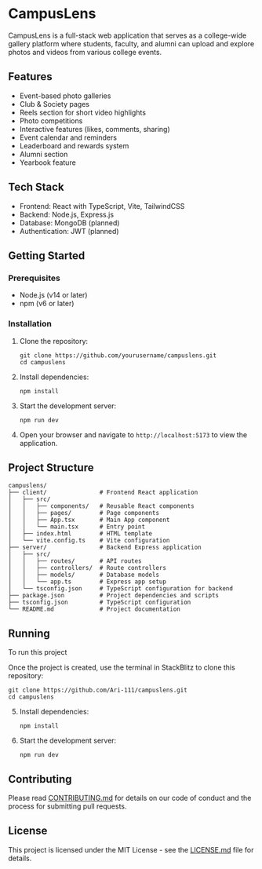 # CampusLens

CampusLens is a full-stack web application that serves as a college-wide gallery platform where students, faculty, and alumni can upload and explore photos and videos from various college events.

## Features

- Event-based photo galleries
- Club & Society pages
- Reels section for short video highlights
- Photo competitions
- Interactive features (likes, comments, sharing)
- Event calendar and reminders
- Leaderboard and rewards system
- Alumni section
- Yearbook feature

## Tech Stack

- Frontend: React with TypeScript, Vite, TailwindCSS
- Backend: Node.js, Express.js
- Database: MongoDB (planned)
- Authentication: JWT (planned)

## Getting Started

### Prerequisites

- Node.js (v14 or later)
- npm (v6 or later)

### Installation

1. Clone the repository:
   ```
   git clone https://github.com/yourusername/campuslens.git
   cd campuslens
   ```

2. Install dependencies:
   ```
   npm install
   ```

3. Start the development server:
   ```
   npm run dev
   ```

4. Open your browser and navigate to `http://localhost:5173` to view the application.

## Project Structure

```
campuslens/
├── client/               # Frontend React application
│   ├── src/
│   │   ├── components/   # Reusable React components
│   │   ├── pages/        # Page components
│   │   ├── App.tsx       # Main App component
│   │   └── main.tsx      # Entry point
│   ├── index.html        # HTML template
│   └── vite.config.ts    # Vite configuration
├── server/               # Backend Express application
│   ├── src/
│   │   ├── routes/       # API routes
│   │   ├── controllers/  # Route controllers
│   │   ├── models/       # Database models
│   │   └── app.ts        # Express app setup
│   └── tsconfig.json     # TypeScript configuration for backend
├── package.json          # Project dependencies and scripts
├── tsconfig.json         # TypeScript configuration
└── README.md             # Project documentation
```

## Running 

To run this project 

Once the project is created, use the terminal in StackBlitz to clone this repository:
   ```
   git clone https://github.com/Ari-111/campuslens.git
   cd campuslens
   ```
5. Install dependencies:
   ```
   npm install
   ```
6. Start the development server:
   ```
   npm run dev
   ```


## Contributing

Please read [CONTRIBUTING.md](CONTRIBUTING.md) for details on our code of conduct and the process for submitting pull requests.

## License

This project is licensed under the MIT License - see the [LICENSE.md](LICENSE.md) file for details.
